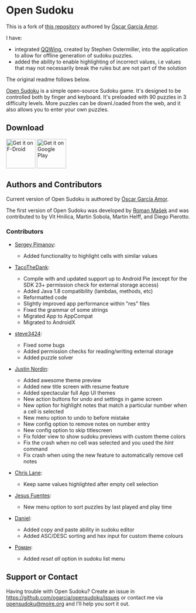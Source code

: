 # Open Sudoku

This is a fork of [this repository](https://github.com/ogarcia/opensudoku) authored by [Óscar García Amor](https://ogarcia.me/).

I have:
* integrated [QQWing](https://github.com/stephenostermiller/qqwing), created by Stephen Ostermiller, into the application to allow for offline generation of sudoku puzzles.
* added the ability to enable highlighting of incorrect values, i.e values that may not necessarily break the rules but are not part of the solution

The original readme follows below.

[Open Sudoku](https://opensudoku.moire.org/) is a simple open-source Sudoku game.
It's designed to be controlled both by finger and keyboard.
It's preloaded with 90 puzzles in 3 difficulty levels.
More puzzles can be downl./oaded from the web, and it also allows you to enter your own puzzles.

## Download

[<img src="https://fdroid.gitlab.io/artwork/badge/get-it-on.png"
      alt="Get it on F-Droid"
      height="80">](https://f-droid.org/packages/org.moire.opensudoku/)
[<img src="https://play.google.com/intl/en_us/badges/images/generic/en_badge_web_generic.png"
      alt="Get it on Google Play"
      height="80">](https://play.google.com/store/apps/details?id=org.moire.opensudoku)


## Authors and Contributors

Current version of Open Sudoku is authored by [Óscar García Amor](https://ogarcia.me/).

The first version of Open Sudoku was developed by [Roman Mašek](https://github.com/romario333) and
was contributed to by Vit Hnilica, Martin Sobola, Martin Helff, and Diego Pierotto.

### Contributors

* [Sergey Pimanov](https://github.com/spimanov):
  * Added functionality to highlight cells with similar values

* [TacoTheDank](https://github.com/TacoTheDank):
  * Compile with and updated support up to Android Pie (except for the SDK 23+ permission check for external storage access)
  * Added Java 1.8 compatibility (lambdas, methods, etc)
  * Reformatted code
  * Slightly improved app performance within "res" files
  * Fixed the grammar of some strings
  * Migrated App to AppCompat
  * Migrated to AndroidX

* [steve3424](https://github.com/steve3424):
  * Fixed some bugs
  * Added permission checks for reading/writing external storage
  * Added puzzle solver

* [Justin Nordin](https://github.com/jlnordin):
  * Added awesome theme preview
  * Added new title screen with resume feature
  * Added spectacular full App UI themes
  * New action buttons for undo and settings in game screen
  * New option for highlight notes that match a particular number when a cell is selected
  * New menu option to undo to before mistake
  * New config option to remove notes on number entry
  * New config option to skip titlescreen
  * Fix folder view to show sudoku previews with custom theme colors
  * Fix the crash when no cell was selected and you used the _hint_ command
  * Fix crash when using the new feature to automatically remove cell notes

* [Chris Lane](https://github.com/ChrisLane):
  * Keep same values highlighted after empty cell selection

* [Jesus Fuentes](https://github.com/fuentesj11):
  * New menu option to sort puzzles by last played and play time

* [Daniel](https://github.com/demield):
  * Added copy and paste ability in sudoku editor
  * Added ASC/DESC sorting and hex input for custom theme colours

* [Роман](https://github.com/D0ct0rZl0):
  * Added _reset all_ option in sudoku list menu

## Support or Contact

Having trouble with Open Sudoku? Create an issue in https://github.com/ogarcia/opensudoku/issues or contact me via opensudoku@moire.org and I'll help you sort it out.

